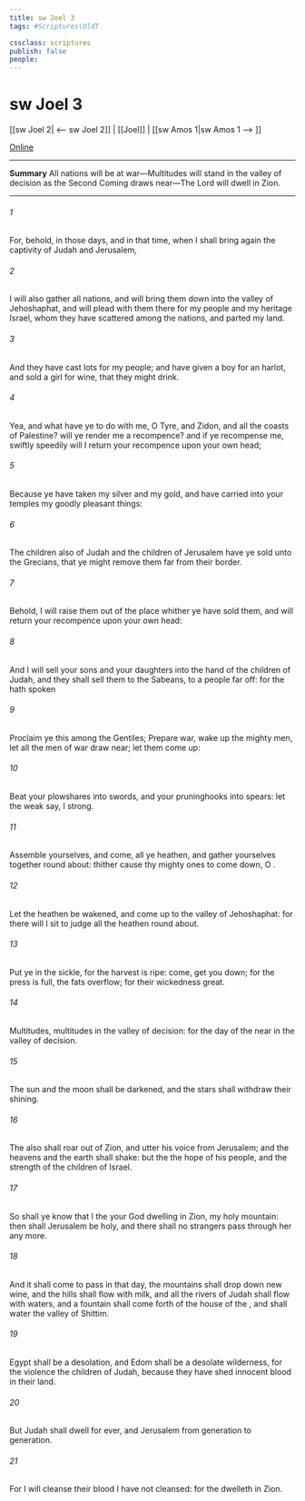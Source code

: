 ```yaml
---
title: sw Joel 3
tags: #Scriptures\OldT

cssclass: scriptures
publish: false
people:
---
```


# sw Joel 3
[[sw Joel 2| <-- sw Joel 2]] | [[Joel]] | [[sw Amos 1|sw Amos 1 --> ]]

[Online](https://churchofjesuschrist.org/study/scriptures/ot/joel/3?lang=eng)

---
__Summary__
All nations will be at war—Multitudes will stand in the valley of decision as the Second Coming draws near—The Lord will dwell in Zion.

---
###### 1 
For, behold, in those days, and in that time, when I shall bring again the captivity of Judah and Jerusalem,

###### 2 
I will also gather all nations, and will bring them down into the valley of Jehoshaphat, and will plead with them there for my people and  my heritage Israel, whom they have scattered among the nations, and parted my land.

###### 3 
And they have cast lots for my people; and have given a boy for an harlot, and sold a girl for wine, that they might drink.

###### 4 
Yea, and what have ye to do with me, O Tyre, and Zidon, and all the coasts of Palestine? will ye render me a recompence? and if ye recompense me, swiftly  speedily will I return your recompence upon your own head;

###### 5 
Because ye have taken my silver and my gold, and have carried into your temples my goodly pleasant things:

###### 6 
The children also of Judah and the children of Jerusalem have ye sold unto the Grecians, that ye might remove them far from their border.

###### 7 
Behold, I will raise them out of the place whither ye have sold them, and will return your recompence upon your own head:

###### 8 
And I will sell your sons and your daughters into the hand of the children of Judah, and they shall sell them to the Sabeans, to a people far off: for the  hath spoken 

###### 9 
Proclaim ye this among the Gentiles; Prepare war, wake up the mighty men, let all the men of war draw near; let them come up:

###### 10 
Beat your plowshares into swords, and your pruninghooks into spears: let the weak say, I  strong.

###### 11 
Assemble yourselves, and come, all ye heathen, and gather yourselves together round about: thither cause thy mighty ones to come down, O .

###### 12 
Let the heathen be wakened, and come up to the valley of Jehoshaphat: for there will I sit to judge all the heathen round about.

###### 13 
Put ye in the sickle, for the harvest is ripe: come, get you down; for the press is full, the fats overflow; for their wickedness  great.

###### 14 
Multitudes, multitudes in the valley of decision: for the day of the   near in the valley of decision.

###### 15 
The sun and the moon shall be darkened, and the stars shall withdraw their shining.

###### 16 
The  also shall roar out of Zion, and utter his voice from Jerusalem; and the heavens and the earth shall shake: but the   the hope of his people, and the strength of the children of Israel.

###### 17 
So shall ye know that I  the  your God dwelling in Zion, my holy mountain: then shall Jerusalem be holy, and there shall no strangers pass through her any more.

###### 18 
And it shall come to pass in that day,  the mountains shall drop down new wine, and the hills shall flow with milk, and all the rivers of Judah shall flow with waters, and a fountain shall come forth of the house of the , and shall water the valley of Shittim.

###### 19 
Egypt shall be a desolation, and Edom shall be a desolate wilderness, for the violence  the children of Judah, because they have shed innocent blood in their land.

###### 20 
But Judah shall dwell for ever, and Jerusalem from generation to generation.

###### 21 
For I will cleanse their blood  I have not cleansed: for the  dwelleth in Zion.

